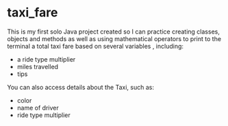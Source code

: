 # taxi_fare

This is my first solo Java project created so I can practice creating classes, objects and methods as well as using mathematical operators to print to the terminal a total taxi fare based on several variables , including: 
- a ride type multiplier 
- miles travelled 
- tips 
 
You can also access details about the Taxi, such as:
- color
- name of driver
- ride type multiplier

